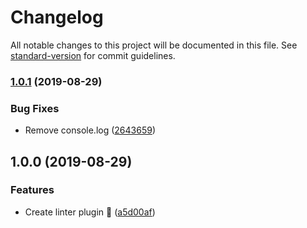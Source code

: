 # Changelog

All notable changes to this project will be documented in this file. See [standard-version](https://github.com/conventional-changelog/standard-version) for commit guidelines.

### [1.0.1](https://github.com/jantimon/stylelint-safari-background-clip/compare/v1.0.0...v1.0.1) (2019-08-29)


### Bug Fixes

* Remove console.log ([2643659](https://github.com/jantimon/stylelint-safari-background-clip/commit/2643659))

## 1.0.0 (2019-08-29)


### Features

* Create linter plugin 🚀 ([a5d00af](https://github.com/jantimon/stylelint-safari-background-clip/commit/a5d00af))
